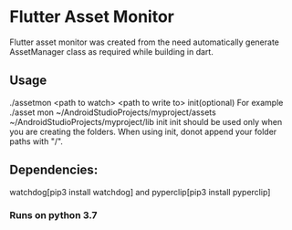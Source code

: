 # Flutter Asset Monitor
Flutter asset monitor was created from the need automatically generate AssetManager class as required while building in dart. 

## Usage
./assetmon \<path to watch> \<path to write to> init(optional)
For example ./asset mon ~/AndroidStudioProjects/myproject/assets ~/AndroidStudioProjects/myproject/lib init
init should be used only when you are creating the folders. When using init, donot append your folder paths with "/".

## Dependencies:
watchdog[pip3 install watchdog] and pyperclip[pip3 install pyperclip]
### Runs on python 3.7
